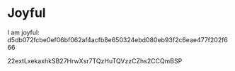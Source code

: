 # Joyful

I am joyful: d5db072fcbe0ef06bf062af4acfb8e650324ebd080eb93f2c6eae477f202f666


22extLxekaxhkSB27HrwXsr7TQzHuTQVzzCZhs2CCQmBSP